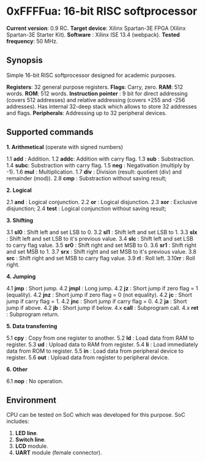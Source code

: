 0xFFFFua: 16-bit RISC softprocessor
===================================

 **Current version**: 0.9 RC.
   **Target device**: Xilinx Spartan-3E FPGA (Xilinx Spartan-3E Starter Kit).
       **Software** : Xilinx ISE 13.4 (webpack).
**Tested frequency**: 50 MHz.

Synopsis
--------

Simple 16-bit RISC softprocessor designed for academic purposes.

**Registers**: 32 general purpose registers.
**Flags**: Carry, zero.
**RAM**: 512 words.
**ROM**: 512 words.
**Instruction pointer** : 9 bit for direct addressing (covers 512 addresses) and
relative addressing (covers +255 and -256 addresses). Has internal 32-deep stack
which allows to store 32 addresses and flags.
**Peripherals**: Addressing up to 32 peripheral devices.

Supported commands
------------------

**1. Arithmetical** (operate with signed numbers)

1.1 **add** : Addition.
1.2 **addc**: Addition with carry flag.
1.3 **sub** : Substraction.
1.4 **subc**: Substraction with carry flag.
1.5 **neg** : Negativation (multiply by -1).
1.6 **mul** : Multiplication.
1.7 **div** : Division (result: quotient (div) and remainder (mod)).
2.8 **cmp** : Substraction without saving result;

**2. Logical**

2.1 **and**  : Logical conjunction.
2.2 **or**   : Logical disjunction.
2.3 **xor**  : Exclusive disjunction;
2.4 **test** : Logical conjunction without saving result;

**3. Shifting**

3.1 **sl0** : Shift left and set LSB to 0.
3.2 **sl1** : Shift left and set LSB to 1.
3.3 **slx** : Shift left and set LSB to it's previous value.
3.4 **slc** : Shift left and set LSB to carry flag value.
3.5 **sr0** : Shift right and set MSB to 0.
3.6 **sr1** : Shift right and set MSB to 1.
3.7 **srx** : Shift right and set MSB to it's previous value.
3.8 **src** : Shift right and set MSB to carry flag value.
3.9 **rl**  : Roll left.
3.10**rr**  : Roll right.

**4. Jumping**

4.1 **jmp**  : Short jump.
4.2 **jmpl** : Long jump.
4.2 **jz**   : Short jump if zero flag = 1 (equality).
4.2 **jnz**  : Short jump if zero flag = 0 (not equality).
4.2 **jc**   : Short jump if carry flag = 1.
4.2 **jnc**  : Short jump if carry flag = 0.
4.2 **ja**   : Short jump if above.
4.2 **jb**   : Short jump if below.
4.x **call** : Subprogram call.
4.x **ret**  : Subprogram return.

**5. Data transferring**

5.1 **cpy** : Copy from one register to another.
5.2 **ld**  : Load data from RAM to register.
5.3 **ud**  : Upload data to RAM from register.
5.4 **li**  : Load immediately data from ROM to register.
5.5 **in**  : Load data from peripheral device to register.
5.6 **out** : Upload data from register to peripheral device.

**6. Other**

6.1 **nop** : No operation.

Environment
-----------

CPU can be tested on SoC which was developed for this purpose. SoC includes:
1. **LED line**.
2. **Switch line**.
3. **LCD** module.
4. **UART** module (female connector).
